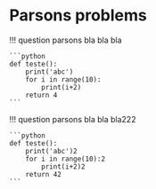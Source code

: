 # Parsons problems

!!! question parsons
    bla bla bla

    ```python
    def teste():
        print('abc')
        for i in range(10):
            print(i+2)
        return 4
    ```


!!! question parsons
    bla bla bla222

    ```python
    def teste():
        print('abc')2
        for i in range(10):2
            print(i+2)2
        return 42
    ```